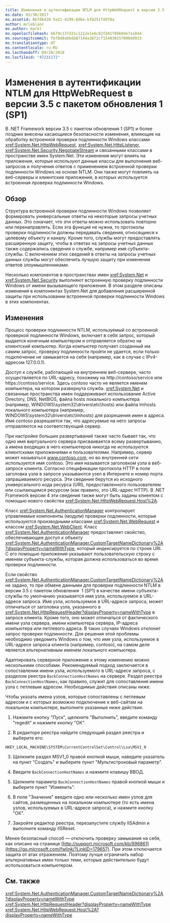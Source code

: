 ```yaml
---
title: Изменения в аутентификации NTLM для HttpWebRequest в версии 3.5 с пакетом обновления 1 (SP1)
ms.date: 03/30/2017
ms.assetid: 8bf0b428-5a21-4299-8d6e-bf8251fd978a
author: mcleblanc
ms.author: markl
ms.openlocfilehash: b679c137d31c1212e1e6c82fd41f89b9de7a18d4
ms.sourcegitcommit: fb78d8abbdb87144a3872cf154930157090dd933
ms.translationtype: HT
ms.contentlocale: ru-RU
ms.lasthandoff: 09/28/2018
ms.locfileid: "47231172"
---
```

# <a name="changes-to-ntlm-authentication-for-httpwebrequest-in-version-35-sp1"></a>Изменения в аутентификации NTLM для HttpWebRequest в версии 3.5 с пакетом обновления 1 (SP1)
В .NET Framework версии 3.5 с пакетом обновления 1 (SP1) и более поздних внесены касающиеся безопасности изменения, влияющие на обработку встроенной проверки подлинности Windows классами <xref:System.Net.HttpWebRequest>, <xref:System.Net.HttpListener>, <xref:System.Net.Security.NegotiateStream> и связанными классами в пространстве имен System.Net. Эти изменения могут влиять на приложения, которые используют данные классы для выполнения веб-запросов и получения ответов с применением встроенной проверки подлинности Windows на основе NTLM. Они также могут повлиять на веб-серверы и клиентские приложения, в которых используется встроенная проверка подлинности Windows.  
  
## <a name="overview"></a>Обзор  
 Структура встроенной проверки подлинности Windows позволяет формировать универсальные ответы на некоторые запросы учетных данных. Это означает, что эти ответы можно использовать повторно или перенаправлять. Если эта функция не нужна, то протоколы проверки подлинности должны передавать сведения, относящиеся к целевому объекту и каналу. Кроме того, службы могут предоставлять расширенную защиту, чтобы в ответах на запросы учетных данных также содержались сведения о службе, например имя субъекта-службы. С включением этих сведений в ответы на запросы учетных данных службы могут обеспечить лучшую защиту при изменении ответов злоумышленниками.  
  
 Несколько компонентов в пространствах имен <xref:System.Net> и <xref:System.Net.Security> выполняют встроенную проверку подлинности Windows от имени вызывающего приложения. В этом разделе описаны изменения в компонентах System.Net для добавления расширенной защиты при использовании встроенной проверки подлинности Windows в этих компонентах.  
  
## <a name="changes"></a>Изменения  
 Процесс проверки подлинности NTLM, используемый со встроенной проверкой подлинности Windows, включает в себя запрос, который выдается конечным компьютером и отправляется обратно на клиентский компьютер. Когда компьютер получает созданный им самим запрос, проверку подлинности пройти не удается, если только подключение не замыкается на себя (например, как в случае с IPv4-адресом 127.0.0.1).  
  
 Доступ к службе, работающей на внутреннем веб-сервере, часто осуществляется по URL-адресу, похожему на http://contoso/service или https://contoso/service. Здесь contoso часто не является именем компьютера, на котором развернута служба. <xref:System.Net> и связанные пространства имен поддерживают использование Active Directory, DNS, NetBIOS, файла hosts локального компьютера (например, WINDOWS\system32\drivers\etc\hosts) или файла lmhosts локального компьютера (например, WINDOWS\system32\drivers\etc\lmhosts) для разрешения имен в адреса. Имя contoso разрешается так, что адресуемые на него запросы отправляются на соответствующий сервер.  
  
 При настройке больших развертываний также часто бывает так, что одно имя виртуального сервера присваивается всему развертыванию, а имена входящих в него компьютеров никогда не используются клиентскими приложениями и пользователями. Например, сервер может называться www.contoso.com, но во внутренней сети используется имя contoso. Это имя называется заголовком узла в веб-запросе клиента. Согласно спецификации протокола HTTP в поле заголовка узла в запросе указываются узел в Интернете и номер порта запрашиваемого ресурса. Эти сведения берутся из исходного универсального кода ресурса (URI), предоставленного пользователем или ссылающимся ресурсом (как правило, это URL-адрес HTTP). В .NET Framework версии 4 эти сведения также могут быть заданы клиентом с помощью нового свойства <xref:System.Net.HttpWebRequest.Host%2A>.  
  
 Класс <xref:System.Net.AuthenticationManager> контролирует управляемые компоненты (модули) проверки подлинности, которые используются производными классами <xref:System.Net.WebRequest> и классом <xref:System.Net.WebClient>. Класс <xref:System.Net.AuthenticationManager> предоставляет свойство, обеспечивающее доступ к объекту <xref:System.Net.AuthenticationManager.CustomTargetNameDictionary%2A?displayProperty=nameWithType>, который индексируется по строке URI. С его помощью приложения указывают пользовательскую строку с именем субъекта-службы, которая должна использоваться во время проверки подлинности.  
  
 Если свойство <xref:System.Net.AuthenticationManager.CustomTargetNameDictionary%2A> не задано, то при обмене данными для проверки подлинности NTLM в версии 3.5 с пакетом обновления  1 (SP1) в качестве имени субъекта-службы по умолчанию указывается имя узла, используемое в URL-адресе запроса. Имя узла, используемое в URL-адресе запроса, может отличаться от заголовка узла, указанного в <xref:System.Net.HttpRequestHeader?displayProperty=nameWithType> в запросе клиента. Кроме того, оно может отличаться от фактического имени узла сервера, имени компьютера сервера, IP-адреса компьютера или петлевого адреса. В таких случаях Windows отклонит запрос проверки подлинности. Для решения этой проблемы необходимо уведомить Windows о том, что имя узла, используемое в URL-адресе запроса клиента (например, contoso), на самом деле является альтернативным именем локального компьютера.  
  
 Адаптировать серверное приложение к этому изменению можно несколькими способами. Рекомендуемый подход заключается в сопоставлении имени узла, используемого в URL-адресе запроса, с разделом реестра `BackConnectionHostNames` на сервере. Раздел реестра `BackConnectionHostNames`, как правило, служит для сопоставления имени узла с петлевым адресом. Необходимые действия описаны ниже.  
  
 Чтобы указать имена узлов, которые сопоставлены с петлевым адресом и с которых возможно подключение к веб-сайтам на локальном компьютере, выполните указанные ниже действия.  
  
 1. Нажмите кнопку "Пуск", щелкните "Выполнить", введите команду "regedit" и нажмите кнопку "ОК".  
  
 2. В редакторе реестра найдите следующий раздел реестра и выберите его:  
  
 `HKEY_LOCAL_MACHINE\SYSTEM\CurrentControlSet\Control\Lsa\MSV1_0`  
  
 3. Щелкните раздел MSV1_0 правой кнопкой мыши, наведите указатель на пункт "Создать" и выберите пункт "Мультистроковый параметр".  
  
 4. Введите `BackConnectionHostNames` и нажмите клавишу ВВОД.  
  
 5. Щелкните параметр `BackConnectionHostNames` правой кнопкой мыши и выберите пункт "Изменить".  
  
 6. В поле "Значение" введите одно или несколько имен узлов для сайтов, размещенных на локальном компьютере (то есть имена узлов, используемых в URL-адресе запроса), и нажмите кнопку "ОК".  
  
 7. Закройте редактор реестра, перезапустите службу IISAdmin и выполните команду IISReset.  
  
 Менее безопасный способ — отключить проверку замыкания на себя, как описано на странице [http://support.microsoft.com/kb/896861](https://go.microsoft.com/fwlink/?LinkID=179657). При этом отключается защита от атак отражением. Поэтому лучше ограничить набор альтернативных имен только теми, которые действительно будут использоваться компьютером.  
  
## <a name="see-also"></a>См. также  
 <xref:System.Net.AuthenticationManager.CustomTargetNameDictionary%2A?displayProperty=nameWithType>  
 <xref:System.Net.HttpRequestHeader?displayProperty=nameWithType>  
 <xref:System.Net.HttpWebRequest.Host%2A?displayProperty=nameWithType>

